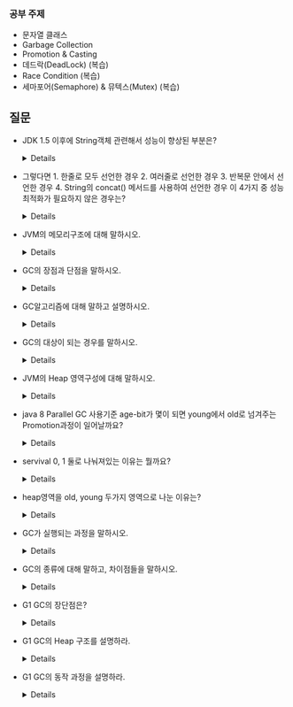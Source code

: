 ### 공부 주제

- 문자열 클래스
- Garbage Collection
- Promotion & Casting
- 데드락(DeadLock) (복습)
- Race Condition (복습)
- 세마포어(Semaphore) & 뮤텍스(Mutex) (복습)

## 질문

- JDK 1.5 이후에 String객체 관련해서 성능이 향상된 부분은?
    <details>
      JDK 1.5 이후에 컴파일 단계에서 String 객체를 사용하더라도 StringBuilder로 컴파일 되도록 변경되었습니다.
    </details>

- 그렇다면 1. 한줄로 모두 선언한 경우 2. 여러줄로 선언한 경우 3. 반복문 안에서 선언한 경우 4. String의 concat() 메서드를 사용하여 선언한 경우 이 4가지 중 성능최적화가 필요하지 않은 경우는?

    <details>
      
      1번. 한줄로 선언한 경우는 하나의 String으로 변환된다. 하지만 여러줄 혹은 반복문에서는 
      
      new StringBuilder로 변환되나 결국은 매 연산시 새로운 객체가 생겨나므로 성능저하가 발생하게 됩니다.
  
      또한 concat()의 경우는 StringBuilder로 전환되지 않기에 성능최적화가 필요합니다.

  참고) https://siyoon210.tistory.com/160
  
    </details>

- JVM의 메모리구조에 대해 말하시오.
    <details>
        - Method Area(Class, Static) : 메인 메서드에서 사용하는 클래스와 static 변수가 저장되는 영역
        - Heap : 객체 인스턴스가 저장되는 영역으로 JVM GC에 의해 관리되는 영역
        - StackStack : 메소드 호출 시 스택 프레임이라는 블록으로 쌓으며, 로컬변수, 중간 연산 결과들이 저장되는 여역
        - PC : 쓰레드가 현재 실행할 스택 프레임의 주소를 저장
        - Native Method Stack : Low Level 코드를 실행하는 스택
    </details>

- GC의 장점과 단점을 말하시오.
    <details>
        - 장점
          - 메모리 누수 방지
          - 해제된 메모리 접근 방지
          - 해제한 메모리를 다시 이중 해제하는 것 방지
            
        - 단점
          - 개발자가 언제 GC가 메모리를 해제하는지 모름
          - 실행중인 애플리케이션이 리소스를 GC 작업에 내줘야 하므로 오버헤드 발생
    </details>

- GC알고리즘에 대해 말하고 설명하시오.
    <details>
        
      - Reference Counting : 해당 객체에 접근할 수 있는 방법의 개수를 세고, 해당 개수가 0이 되면 GC의 대상이 됨. 이 알고리즘은 순환참조의 문제가 발생
      - Mark And Sweep(Mark & Compact) : 
        - root space에서부터 해당 객체에 접근 가능한지를 기준으로 한다. 
        - 루트부터 그래프 순회를 통해 연결된 객체를 찾아내고, 연결이 끊어진 객체를 지우는 방식.
        - 그 이후에는 Compaction을 통해 분산 되었던 메모리를 정리한다(필수가 아님)
        - GC가 Stack의 모든 변수를 스캔하면서 힙에서 참조된 객체들을 마킹(Mark), 마킹되지 않는 객체를 힙에서 제거(Sweep)
  
    </details>
    
 - GC의 대상이 되는 경우를 말하시오.
  
    <details>
          1. 객체가 NULL인 경우 (ex. String str = null) <br>
          2. 블럭 실행 종료 후, 블럭 안에서 생성된 객체 <br>
          3. 부모 객체가 NULL인 경우, 포함하는 자식 객체
    </details>
    
 - JVM의 Heap 영역구성에 대해 말하시오.

    <details>
    - young generation : 새롭게 생성한 객체들이 대부분 여기에 위치. 해당 영역에서 일어나는 GC를 Minor GC라고 한다.
        - edn(새롭게 생성된 객체들이 할당), 
        - Survival0, Survival 1(Minor GC로부터 살아남은 객체들이 존재하는 영역, 0또는 1 둘중 하나는 반드시 비어있어야한다.)
    - old generation : Young영역에서 살아남은 객체가 여기로 복사. 
    </details>

- java 8 Parallel GC 사용기준 age-bit가 몇이 되면 young에서 old로 넘겨주는 Promotion과정이 일어날까요?
    <details>
        15

    </details>

- servival 0, 1 둘로 나눠져있는 이유는 뭘까요?
    <details>
    
   메모리의 단편화를 막기 위해서

    </details>

- heap영역을 old, young 두가지 영역으로 나눈 이유는?
    <details>
        
        통계적으로 대부분의 객체가 수명이 짧으므로 특정 부분만 탐색함으로써 GC의 성능을 높이기 위해 나누었다.
  
        GC도 결국 비용이므로 메모리의 특정 부분만을 탐색하여 해제하면 효율적이기 때문에 Young Generation에서 최대한 처리하도록 나눴다고 합니다.
  
    </details>

- GC가 실행되는 과정을 말하시오.
    <details>
        
        JVM의 Heap은 Young Generation, Old Generation으로 나뉘고, Young Generation은 다시 Eden, Servival 0, Servival 1 영역으로 나뉜다.
  
      Eden 영역이 꽉 차면 minor gc 가 실행되어 Mark And Sweep 알고리즘을 통해 참조가 되고 있는 객체만 Servival 0 또는 Servival 1 영역으로 옮긴다.

      만약 여러 번 minor gc를 실행하고도 참조된 객체가 있다면 이 객체를 Servival 영역에서 Old Generation 영역으로 옮긴다.

      시간이 지나서 Old Generation 영역이 꽉 차면 major gc를 실행하여 Mark And Sweep 알고리즘을 통해 필요 없는 메모리를 비운다.
  
    </details>

- GC의 종류에 대해 말하고, 차이점들을 말하시오.
    <details>
        
    - Serial GC : 하나의 쓰레드로 GC를 실행시켜, STW(Stop The World) 시간이 오래 걸린다.
    - Parallel GC : 여러개의 쓰레드로 GC를 실행시켜 STW 시간이 짧아지고 멀티 코어 환경에서 애플리케이션 처리 속도를 향상시키기 위해 사용된다. java 8에서 기본으로 사용되는 방식.
    - CMS GC : Concurrent_Mark_Sweep의 줄임말로 STW를 최소화 하기위해 고안. 가비지 수집 작업을 애플리케이션 쓰레드와 동시에 수행해 stw를 최소화 시키지만, 메모리와 cpu를 많이 사용하고 compaction(메모리 파편화 해결)이 기본적으로 제공되지 않아 G1 GC가 등장하면서 대체.
    - G1 GC : Garbage First의 줄임말로 Heap를 일정크기의 영역으로 나눠서 어떤 영역은 Young Generation, 어떤 영역은 Old Generation으로 활용. 런타임에 필요에 따라 영역별 개수를 튜닝. 이에 따라 stw를 최소화 할 수 있게 되어 Java 9 이상부터는 G1 GC를 기본 실행방식으로 사용.
  
    </details>

- G1 GC의 장단점은?
    <details>
        
    - 장점
        - 별도의 STW 없이도 여유 메모리 공간을 압축하는 기능을 제공한다. 또한, 전체 Old Generation 혹은 Young Generation 통째로 Compaction을 할 필요 없고, 해당 Generation의 일부분 Region에 대해서만 Compaction을 하면 된다.
        - Heap 크기가 클수록 잘 동작한다.
        - CMS의 비해 개선된 알고리즘을 사용하고, 처리 속도가 더 빠르다.
        - Garbage로 가득찬 영역을 빠르게 회수하여 빈 공간을 확보하므로 GC 빈도가 줄어든다.
        
    - 단점
        - 공간 부족 상태를 조심해야 한다. (Minor GC, Major GC 수행하고 나서도 여유 공간이 부족한 경우)
        - 이때는 Full GC가 발생하는데, 이 GC는 Single Thread로 동작한다. Full GC는 heap 전반적으로 GC가 발생하는 것을 뜻한다. 작은 Heap 공간을 가지는 Application에서는 제 성능을 발휘하지 못하고 Full GC가 발생한다.
        - Humonogous 영역은 제대로 최적화되지 않으므로 해당 영역이 많으면 성능이 떨어진다.
  
    </details>
    
- G1 GC의 Heap 구조를 설명하라.
    <details>
       G1 GC는 기존 힙 구조와 완전히 다른 양상을 띈다. 전통적인 힙 구조는 Young, Old 영역을 명확하게 구분하였지만, G1 GC는 개념적으로 그들이 존재하나 일정 크기의 논리적 단위인 region으로 구분하고 있다.
  
    </details>
    
- G1 GC의 동작 과정을 설명하라.
    <details>
        
        기본적으로 G1 GC는 Young-Only 단계와 Space Reclamation 단계를 반복하면서 수행하는 Cycle 구조로 진행된다.
    
        Young Only 단계는 Minor GC만 수행하다가 한정된 Old Generation 비율이 넘으면 Major GC가 수행된다.
    
        그리고 Young Only 단계가 끝날 때까지 두 GC가 혼용된다.
    
        Space Reclamation 단계는 Old 영역의 Garbage까지 수집하는 Minor GC 방식의 Mixed GC 방식이 수행된다.
    
    참고) https://steady-coding.tistory.com/590
    </details>
